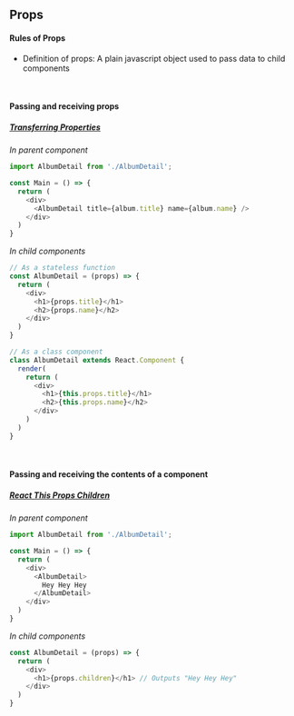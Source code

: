 ## Props

#### Rules of Props
* Definition of props: A plain javascript object used to pass data to child components

<br>

#### Passing and receiving props
##### [Transferring Properties](https://www.kirupa.com/react/transferring_properties.htm)
*In parent component*
```js
import AlbumDetail from './AlbumDetail';

const Main = () => {
  return (
    <div>
      <AlbumDetail title={album.title} name={album.name} />
    </div>
  )
}
```

*In child components*
```js
// As a stateless function
const AlbumDetail = (props) => {
  return (
    <div>
      <h1>{props.title}</h1>
      <h2>{props.name}</h2>
    </div>
  )
}

// As a class component
class AlbumDetail extends React.Component {
  render(
    return (
      <div>
        <h1>{this.props.title}</h1>
        <h2>{this.props.name}</h2>
      </div>
    )
  )
}
```

<br>

#### Passing and receiving the contents of a component
##### [React This Props Children](https://learn.co/lessons/react-this-props-children)
*In parent component*
```js
import AlbumDetail from './AlbumDetail';

const Main = () => {
  return (
    <div>
      <AlbumDetail>
        Hey Hey Hey
      </AlbumDetail>
    </div>
  )
}
```

*In child components*
```js
const AlbumDetail = (props) => {
  return (
    <div>
      <h1>{props.children}</h1> // Outputs "Hey Hey Hey"
    </div>
  )
}
```
